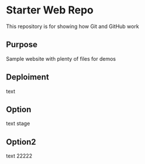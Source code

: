 # Starter Web Repo

This repository is for showing how Git and GitHub work

## Purpose

Sample website with plenty of files for demos
## Deploiment
text 
## Option
text stage

## Option2
text 22222
